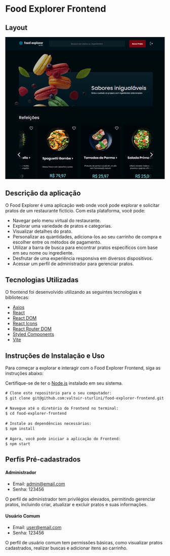 # Food Explorer Frontend

## Layout

![Layout Food Explorer](src/assets/food-explorer.jpeg)

## Descrição da aplicação

O Food Explorer é uma aplicação web onde você pode explorar e solicitar pratos de um restaurante fictício. Com esta plataforma, você pode:

- Navegar pelo menu virtual do restaurante.
- Explorar uma variedade de pratos e categorias.
- Visualizar detalhes do prato.
- Personalizar as quantidades, adiciona-los ao seu carrinho de compra e escolher entre os métodos de pagamento.
- Utilizar a barra de busca para encontrar pratos específicos com base em seu nome ou ingrediente.
- Desfrutar de uma experiência responsiva em diversos dispositivos.
- Acessar um perfil de administrador para gerenciar pratos.

## Tecnologias Utilizadas

O frontend foi desenvolvido utilizando as seguintes tecnologias e bibliotecas:

- [Axios](https://axios-http.com/)
- [React](https://reactjs.org/)
- [React DOM](https://reactjs.org/docs/react-dom.html)
- [React Icons](https://react-icons.github.io/react-icons/)
- [React Router DOM](https://reactrouter.com/web/guides/quick-start)
- [Styled Components](https://styled-components.com/)
- [Vite](https://vitejs.dev/)

## Instruções de Instalação e Uso

Para começar a explorar e interagir com o Food Explorer Frontend, siga as instruções abaixo:

Certifique-se de ter o [Node.js](https://nodejs.org/) instalado em seu sistema.

    # Clone este repositório para o seu computador:
    $ git clone git@github.com:valtuir-sturlini/food-explorer-frontend.git

    # Navegue até o diretório do Frontend no terminal:
    $ cd food-explorer-frontend

    # Instale as dependências necessárias:
    $ npm install

    # Agora, você pode iniciar a aplicação do Frontend:
    $ npm start

## Perfis Pré-cadastrados

#### Administrador

- Email: admin@email.com
- Senha: 123456

O perfil de administrador tem privilégios elevados, permitindo gerenciar pratos, incluindo criar, atualizar e excluir pratos e suas informações.

#### Usuário Comum

- Email: user@email.com
- Senha: 123456

O perfil de usuário comum tem permissões básicas, como visualizar pratos cadastrados, realizar buscas e adicionar itens ao carrinho.
